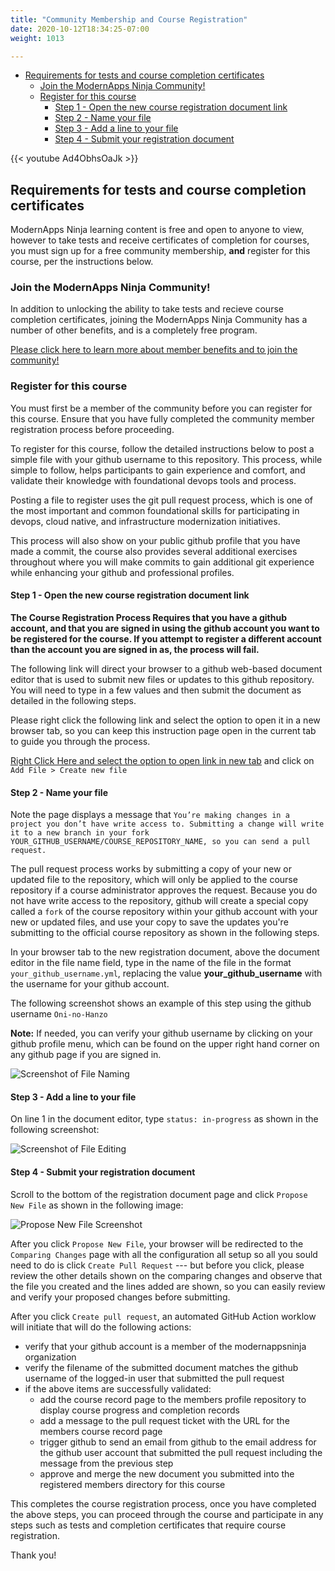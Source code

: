 ```yaml
---
title: "Community Membership and Course Registration"
date: 2020-10-12T18:34:25-07:00
weight: 1013

---
```


- [Requirements for tests and course completion certificates](#requirements-for-tests-and-course-completion-certificates)
  - [Join the ModernApps Ninja Community!](#join-the-modernapps-ninja-community)
  - [Register for this course](#register-for-this-course)
    - [Step 1 - Open the new course registration document link](#step-1---open-the-new-course-registration-document-link)
    - [Step 2 - Name your file](#step-2---name-your-file)
    - [Step 3 - Add a line to your file](#step-3---add-a-line-to-your-file)
    - [Step 4 - Submit your registration document](#step-4---submit-your-registration-document)

{{< youtube Ad4ObhsOaJk >}}

## Requirements for tests and course completion certificates

ModernApps Ninja learning content is free and open to anyone to view, however to take tests and receive certificates of completion for courses, you must sign up for a free community membership, **and** register for this course, per the instructions below. 

### Join the ModernApps Ninja Community!

In addition to unlocking the ability to take tests and recieve course completion certificates, joining the ModernApps Ninja Community has a number of other benefits, and is a completely free program. 

[Please click here to learn more about member benefits and to join the community!](https://modernapps.ninja/about/membership)

### Register for this course

You must first be a member of the community before you can register for this course. Ensure that you have fully completed the community member registration process before proceeding.

To register for this course, follow the detailed instructions below to post a simple file with your github username to this repository. This process, while simple to follow, helps participants to gain experience and comfort, and validate their knowledge with foundational devops tools and process.

Posting a file to register uses the git pull request process, which is one of the most important and common foundational skills for participating in devops, cloud native, and infrastructure modernization initiatives. 

This process will also show on your public github profile that you have made a commit, the course also provides several additional exercises throughout where you will make commits to gain additional git experience while enhancing your github and professional profiles. 

#### Step 1 - Open the new course registration document link

**The Course Registration Process Requires that you have a github account, and that you are signed in using the github account you want to be registered for the course. If you attempt to register a different account than the account you are signed in as, the process will fail.**

The following link will direct your browser to a github web-based document editor that is used to submit new files or updates to this github repository. You will need to type in a few values and then submit the document as detailed in the following steps.

Please right click the following link and select the option to open it in a new browser tab, so you can keep this instruction page open in the current tab to guide you through the process. 

[Right Click Here and select the option to open link in new tab](https://github.com/ModernAppsNinja/vspheretanzu201_vt4599/tree/main/static/admin/userdata/registered_members) and click on `Add File > Create new file`

#### Step 2 - Name your file

Note the page displays a message that `You’re making changes in a project you don’t have write access to. Submitting a change will write it to a new branch in your fork YOUR_GITHUB_USERNAME/COURSE_REPOSITORY_NAME, so you can send a pull request.`

The pull request process works by submitting a copy of your new or updated file to the repository, which will only be applied to the course repository if a course administrator approves the request. Because you do not have write access to the repository, github will create a special copy called a `fork` of the course repository within your github account with your new or updated files, and use your copy to save the updates you're submitting to the official course repository as shown in the following steps.

In your browser tab to the new registration document, above the document editor in the file name field, type in the name of the file in the format `your_github_username.yml`, replacing the value **your_github_username** with the username for your github account. 

The following screenshot shows an example of this step using the github username `Oni-no-Hanzo`

**Note:** If needed, you can verify your github username by clicking on your github profile menu, which can be found on the upper right hand corner on any github page if you are signed in.

![Screenshot of File Naming](https://modernapps.ninja/course_repo_template_ct8279/admin/assets/images/course_registration_file_naming.png)

#### Step 3 - Add a line to your file

On line 1 in the document editor, type `status: in-progress` as shown in the following screenshot:

![Screenshot of File Editing](https://modernapps.ninja/course_repo_template_ct8279/admin/assets/images/course_registration_file_editing.png)

#### Step 4 - Submit your registration document

Scroll to the bottom of the registration document page and click `Propose New File` as shown in the following image:

![Propose New File Screenshot](https://github.com/ModernAppsNinja/course_repo_template_ct8279/new/main/static/admin/userdata/registered_members)

After you click `Propose New File`, your browser will be redirected to the `Comparing Changes` page with all the configuration all setup so all you sould need to do is click `Create Pull Request` --- but before you click, please review the other details shown on the comparing changes and observe that the file you created and the lines added are shown, so you can easily review and verify your proposed changes before submitting.

After you click `Create pull request`, an automated GitHub Action worklow will initiate that will do the following actions:
- verify that your github account is a member of the modernappsninja organization
- verify the filename of the submitted document matches the github username of the logged-in user that submitted the pull request
- if the above items are successfully validated:
  - add the course record page to the members profile repository to display course progress and completion records
  - add a message to the pull request ticket with the URL for the members course record page
  - trigger github to send an email from github to the email address for the github user account that submitted the pull request including the message from the previous step
  - approve and merge the new document you submitted into the registered members directory for this course

This completes the course registration process, once you have completed the above steps, you can proceed through the course and participate in any steps such as tests and completion certificates that require course registration. 

Thank you!
